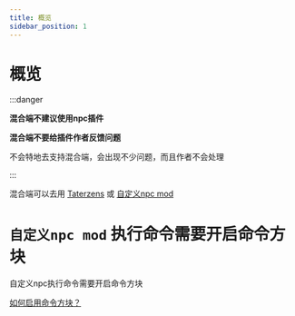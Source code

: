 ```yaml
---
title: 概览
sidebar_position: 1
---
```


# 概览

:::danger

**混合端不建议使用npc插件**

**混合端不要给插件作者反馈问题**

不会特地去支持混合端，会出现不少问题，而且作者不会处理

:::

混合端可以去用 [Taterzens](https://www.mcmod.cn/class/3837.html) 或 [自定义npc mod](https://www.mcmod.cn/class/45.html)

`自定义npc mod` 执行命令需要开启命令方块
=======
自定义npc执行命令需要开启命令方块

[如何启用命令方块？](/docs/sundry/FAQ.md#如何启用命令方块)
